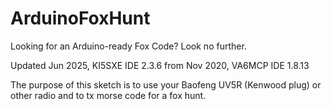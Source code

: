 # ArduinoFoxHunt
Looking for an Arduino-ready Fox Code? Look no further. 

Updated Jun 2025, KI5SXE IDE 2.3.6 from Nov 2020, VA6MCP IDE 1.8.13

The purpose of this sketch is to use your Baofeng UV5R (Kenwood plug) or other radio and to tx morse code for a fox hunt.

